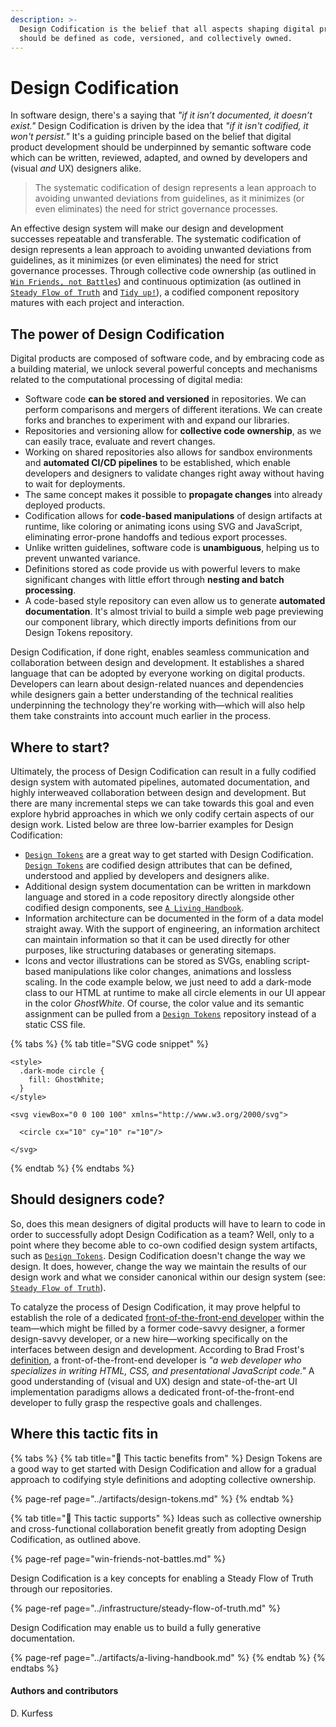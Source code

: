 ```yaml
---
description: >-
  Design Codification is the belief that all aspects shaping digital products
  should be defined as code, versioned, and collectively owned.
---
```


# Design Codification

In software design, there's a saying that _"if it isn’t documented, it doesn’t exist."_ Design Codification is driven by the idea that _"if it isn't codified, it won't persist."_ It's a guiding principle based on the belief that digital product development should be underpinned by semantic software code which can be written, reviewed, adapted, and owned by developers and \(visual _and_ UX\) designers alike.

> The systematic codification of design represents a lean approach to avoiding unwanted deviations from guidelines, as it minimizes \(or even eliminates\) the need for strict governance processes.

An effective design system will make our design and development successes repeatable and transferable. The systematic codification of design represents a lean approach to avoiding unwanted deviations from guidelines, as it minimizes \(or even eliminates\) the need for strict governance processes. Through collective code ownership \(as outlined in [`Win Friends, not Battles`](win-friends-not-battles.md)\) and continuous optimization \(as outlined in [`Steady Flow of Truth`](../infrastructure/steady-flow-of-truth.md) and [`Tidy up!`](../actions/clean-up.md)\), a codified component repository matures with each project and interaction. 

## The power of Design Codification

Digital products are composed of software code, and by embracing code as a building material, we unlock several powerful concepts and mechanisms related to the computational processing of digital media:

* Software code **can be stored and versioned** in repositories. We can perform comparisons and mergers of different iterations. We can create forks and branches to experiment with and expand our libraries.
* Repositories and versioning allow for **collective code ownership**, as we can easily trace, evaluate and revert changes.
* Working on shared repositories also allows for sandbox environments and **automated CI/CD pipelines** to be established, which enable developers and designers to validate changes right away without having to wait for deployments.
* The same concept makes it possible to **propagate changes** into already deployed products.
* Codification allows for **code-based manipulations** of design artifacts at runtime, like coloring or animating icons using SVG and JavaScript, eliminating error-prone handoffs and tedious export processes.
* Unlike written guidelines, software code is **unambiguous**, helping us to prevent unwanted variance.
* Definitions stored as code provide us with powerful levers to make significant changes with little effort through **nesting and batch processing**.
* A code-based style repository can even allow us to generate **automated documentation**. It's almost trivial to build a simple web page previewing our component library, which directly imports definitions from our Design Tokens repository.

Design Codification, if done right, enables seamless communication and collaboration between design and development. It establishes a shared language that can be adopted by everyone working on digital products. Developers can learn about design-related nuances and dependencies while designers gain a better understanding of the technical realities underpinning the technology they're working with—which will also help them take constraints into account much earlier in the process.

## Where to start?

Ultimately, the process of Design Codification can result in a fully codified design system with automated pipelines, automated documentation, and highly interweaved collaboration between design and development. But there are many incremental steps we can take towards this goal and even explore hybrid approaches in which we only codify certain aspects of our design work. Listed below are three low-barrier examples for Design Codification:

* [`Design Tokens`](../artifacts/design-tokens.md) are a great way to get started with Design Codification. [`Design Tokens`](../artifacts/design-tokens.md) are codified design attributes that can be defined, understood and applied by developers and designers alike.
* Additional design system documentation can be written in markdown language and stored in a code repository directly alongside other codified design components, see [`A Living Handbook`](../artifacts/a-living-handbook.md).
* Information architecture can be documented in the form of a data model straight away. With the support of engineering, an information architect can maintain information so that it can be used directly for other purposes, like structuring databases or generating sitemaps.
* Icons and vector illustrations can be stored as SVGs, enabling script-based manipulations like color changes, animations and lossless scaling. In the code example below, we just need to add a dark-mode class to our HTML at runtime to make all circle elements in our UI appear in the color _GhostWhite_. Of course, the color value and its semantic assignment can be pulled from a [`Design Tokens`](../artifacts/design-tokens.md) repository instead of a static CSS file.

{% tabs %}
{% tab title="SVG code snippet" %}
```markup
<style>
  .dark-mode circle {
    fill: GhostWhite;
  }
</style>

<svg viewBox="0 0 100 100" xmlns="http://www.w3.org/2000/svg">
  
  <circle cx="10" cy="10" r="10"/>

</svg>
```
{% endtab %}
{% endtabs %}

## Should designers code?

So, does this mean designers of digital products will have to learn to code in order to successfully adopt Design Codification as a team? Well, only to a point where they become able to co-own codified design system artifacts, such as [`Design Tokens`](../artifacts/design-tokens.md). Design Codification doesn't change the way we design. It does, however, change the way we maintain the results of our design work and what we consider canonical within our design system \(see: [`Steady Flow of Truth`](../infrastructure/steady-flow-of-truth.md)\). 

To catalyze the process of Design Codification, it may prove helpful to establish the role of a dedicated [front-of-the-front-end developer](https://bradfrost.com/blog/post/front-of-the-front-end-and-back-of-the-front-end-web-development/) within the team—which might be filled by a former code-savvy designer, a former design-savvy developer, or a new hire—working specifically on the interfaces between design and development. According to Brad Frost's [definition](https://bradfrost.com/blog/post/front-of-the-front-end-and-back-of-the-front-end-web-development/), a front-of-the-front-end developer is _"a web developer who specializes in writing HTML, CSS, and presentational JavaScript code."_ A good understanding of \(visual and UX\) design and state-of-the-art UI implementation paradigms allows a dedicated front-of-the-front-end developer to fully grasp the respective goals and challenges.

## Where this tactic fits in

{% tabs %}
{% tab title="🙏  This tactic benefits from" %}
Design Tokens are a good way to get started with Design Codification and allow for a gradual approach to codifying style definitions and adopting collective ownership.

{% page-ref page="../artifacts/design-tokens.md" %}
{% endtab %}

{% tab title="💪  This tactic supports" %}
Ideas such as collective ownership and cross-functional collaboration benefit greatly from adopting Design Codification, as outlined above.

{% page-ref page="win-friends-not-battles.md" %}

Design Codification is a key concepts for enabling a Steady Flow of Truth through our repositories.

{% page-ref page="../infrastructure/steady-flow-of-truth.md" %}

Design Codification may enable us to build a fully generative documentation.

{% page-ref page="../artifacts/a-living-handbook.md" %}
{% endtab %}
{% endtabs %}

#### Authors and contributors

D. Kurfess

